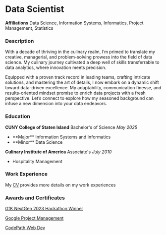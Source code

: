 # Data Scientist

**Affiliations** Data Science, Information Systems, Informatics, Project Management, Statistics

### Description

With a decade of thriving in the culinary realm, I’m primed to translate my creative, managerial, and problem-solving prowess into the field of data science. My culinary journey cultivated a deep well of skills transferrable to data analytics, where innovation meets precision.

Equipped with a proven track record in leading teams, crafting intricate solutions, and mastering the art of details, I now embark on a dynamic shift toward data-driven excellence. My adaptability, communication finesse, and results-oriented mindset promise to enrich data projects with a fresh perspective. Let’s connect to explore how my seasoned background can infuse a new dimension into your data endeavors.

### Education

**CUNY College of Staten Island** Bachelor's of Science _May 2025_
<ul>
  <li>**Major** Information Systems and Informatics</li>
  <li>**Minor** Data Science</li>
</ul>  

**Culinary Institute of America** Associate's _July 2010_
<ul>
  <li>Hospitality Management</li>
</ul>  

### Work Experience

My [CV](https://docs.google.com/document/d/1qMqySHzn_pH6aeEWShVqNdmYOuRXO-B9xEjhjf03kLU/edit) provides more details on my work experiences 

### Awards and Certificates

[GfK NextGen 2023 Hackathon Winner](https://www.gfk.com/press/hackathon-data-science-winners)

[Google Project Management](https://coursera.org/share/489bf4be42e622b827a8a457ab5d3fa8)

[CodePath Web Dev](https://drive.google.com/file/d/1Pg9mdqkUPf5y3OLvfVFNolzQNIrKvV_8/view)
